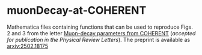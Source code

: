# muonDecay-at-COHERENT

Mathematica files containing functions that can be used to reproduce Figs. 2 and 3 from the letter [Muon-decay parameters from COHERENT](https://doi.org/10.1103/mlhl-v822) (_accepted for publication in the Physical Review Letters_). The preprint is available as [arxiv:2502.18175](https://arxiv.org/pdf/2502.18175)
